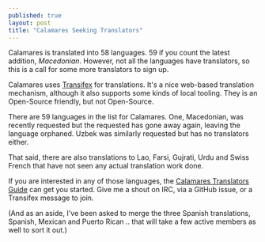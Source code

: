 ```yaml
---
published: true
layout: post
title: "Calamares Seeking Translators"
---
```

Calamares is translated into 58 languages. 59 if you count
the latest addition, *Macedonian*. However, not all the
languages have translators, so this is a call for some more
translators to sign up.

<!--more-->

Calamares uses [Transifex](https://www.transifex.com/)
for translations. It's a nice web-based translation mechanism,
although it also supports some kinds of local tooling.
They is an Open-Source friendly, but not Open-Source.

There are 59 languages in the list for Calamares. One,
Macedonian, was recently requested but the requested has
gone away again, leaving the language orphaned.
Uzbek was similarly requested but has no translators either.

That said, there are also translations to Lao, Farsi, Gujrati, Urdu and 
Swiss French that have not seen any actual translation work done.

If you are interested in any of those languages, the
[Calamares Translators Guide](https://github.com/calamares/calamares/wiki/Translate-Guide)
can get you started. Give me a shout on IRC, via a GitHub issue, or
a Transifex message to join.

(And as an aside, I've been asked to merge the three Spanish
translations, Spanish, Mexican and Puerto Rican .. that will
take a few active members as well to sort it out.)
